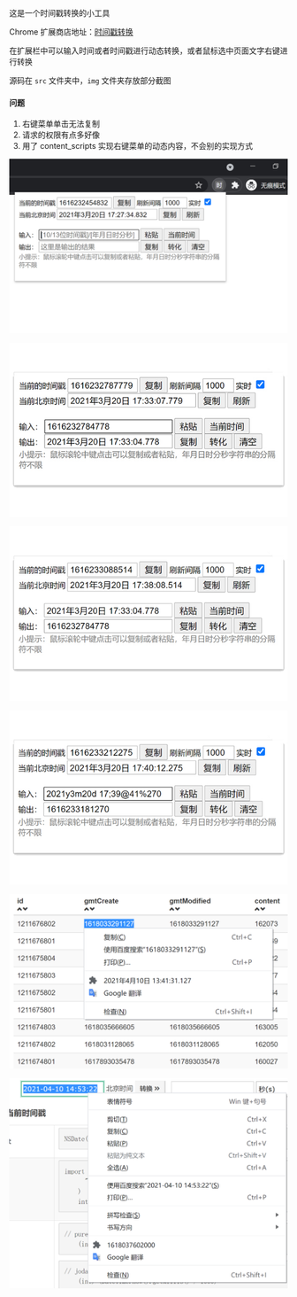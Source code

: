 这是一个时间戳转换的小工具

Chrome 扩展商店地址：[时间戳转换](https://chrome.google.com/webstore/detail/%E6%97%B6%E9%97%B4%E6%88%B3%E8%BD%AC%E5%8C%96/ahkgjgnlldlkagonpndejcbhipkealgo)

在扩展栏中可以输入时间或者时间戳进行动态转换，或者鼠标选中页面文字右键进行转换

源码在 `src` 文件夹中，`img` 文件夹存放部分截图

#### 问题

1. 右键菜单单击无法复制
2. 请求的权限有点多好像
3. 用了 content_scripts 实现右键菜单的动态内容，不会别的实现方式

![avatar](img/img1.jpg)

![avatar](img/img2.jpg)

![avatar](img/img3.jpg)

![avatar](img/img4.jpg)

![avatar](img/img-menu1.png)

![avatar](img/img-menu2.png)
